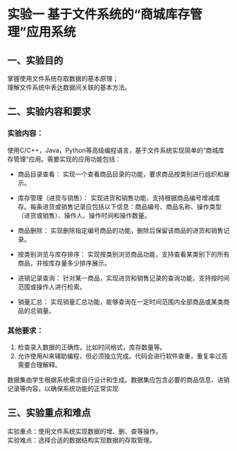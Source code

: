# 实验一  基于文件系统的“商城库存管理”应用系统

## 一、实验目的
掌握使用文件系统存取数据的基本原理；  
理解文件系统中表达数据间关联的基本方法。

## 二、实验内容和要求

### 实验内容：
使用C/C++，Java，Python等高级编程语言，基于文件系统实现简单的“商城库存管理”应用。需要实现的应用功能包括：

- 商品目录查看：
实现一个查看商品目录的功能，要求商品按类别进行组织和展示。

- 库存管理（进货与销售）：
实现进货和销售功能，支持根据商品编号增减库存。每条进货或销售记录应包括以下信息：商品编号、商品名称、操作类型（进货或销售）、操作人、操作时间和操作数量。

- 商品删除：
实现删除指定编号商品的功能，删除后保留该商品的进货和销售记录。

- 按类别浏览与库存排序：
实现按类别浏览商品功能，支持查看某类别下的所有商品，并按库存量多少排序展示。

- 进销记录查询：
针对某一商品，实现进货和销售记录的查询功能，支持按时间范围或操作人进行检索。

- 销量汇总：
实现销量汇总功能，能够查询在一定时间范围内全部商品或某类商品的总销量。

### 其他要求：  

1. 检查录入数据的正确性，比如时间格式，库存数量等。  
2. 允许使用AI来辅助编程，但必须独立完成。代码会进行软件查重，重复率过高需要合理解释。  

数据集由学生根据系统需求自行设计和生成。数据集应包含必要的商品信息、进销记录等内容，以确保系统功能的正常实现

## 三、实验重点和难点
实验重点：使用文件系统实现数据的增、删、查等操作。  
实验难点：选择合适的数据结构实现数据的存取管理。  
